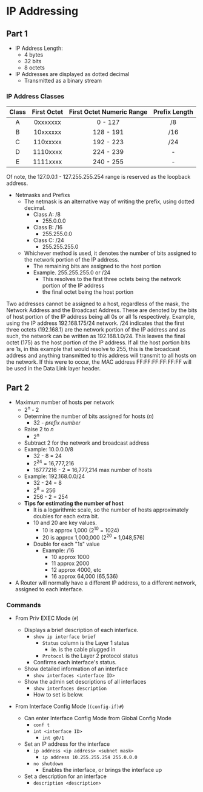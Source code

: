 # IP Addressing

## Part 1

- IP Address Length:
  - 4 bytes
  - 32 bits
  - 8 octets
- IP Addresses are displayed as dotted decimal
  - Transmitted as a binary stream

### IP Address Classes

| Class | First Octet | First Octet Numeric Range | Prefix Length |
|:-----:|:-----------:|:-----------------------------:|:-----------------:|
|   A   |   0xxxxxxx  |            0 - 127            |         /8        |
|   B   |   10xxxxxx  |           128 - 191           |        /16        |
|   C   |   110xxxxx  |           192 - 223           |        /24        |
|   D   |   1110xxxx  |           224 - 239           |         -         |
|   E   |   1111xxxx  |           240 - 255           |         -         |

Of note, the 127.0.0.1 - 127.255.255.254 range is reserved as the loopback address.

- Netmasks and Prefixs
  - The netmask is an alternative way of writing the prefix, using dotted decimal.
    - Class A: /8
      - 255.0.0.0
    - Class B: /16
      - 255.255.0.0
    - Class C: /24
      - 255.255.255.0
  - Whichever method is used, it denotes the number of bits assigned to the network portion of the IP address.
    - The remaining bits are assigned to the host portion
    - Example. 255.255.255.0 or /24
      - This resolves to the first three octets being the network portion of the IP address
      - the final octet being the host portion

Two addresses cannot be assigned to a host, regardless of the mask, the Network Address and the Broadcast Address. These are denoted by the bits of host portion of the IP address being all 0s or all 1s respectively. Example, using the IP address 192.168.175/24 network. /24 indicates that the first three octets (192.168.1) are the network portion of the IP address and as such, the network can be written as 192.168.1.0/24. This leaves the final octet (175) as the host portion of the IP address. If all the host portion bits are 1s, in this example that would resolve to 255, this is the broadcast address and anything transmitted to this address will transmit to all hosts on the network. If this were to occur, the MAC address FF:FF:FF:FF:FF:FF will be used in the Data Link layer header.

## Part 2

- Maximum number of hosts per network
  - 2<sup>n</sup> - 2
  - Determine the number of bits assigned for hosts (*n*)
    - 32 - *prefix number*
  - Raise 2 to *n*
    - 2<sup>n</sup>
  - Subtract 2 for the network and broadcast address
  - Example: 10.0.0.0/8
    - 32 - 8 = 24
    - 2<sup>24</sup> = 16,777,216
    - 16777216 - 2 = 16,777,214 max number of hosts
  - Example: 192.168.0.0/24
    - 32 - 24 = 8
    - 2<sup>8</sup> = 256
    - 256 - 2 = 254
  - **Tips for estimating the number of host**
    - It is a logarithmic scale, so the number of hosts approximately doubles for each extra bit.
    - 10 and 20 are key values.
      - 10 is approx 1,000 (2<sup>10</sup> = 1024)
      - 20 is approx 1,000,000 (2<sup>20</sup> = 1,048,576)
    - Double for each "1s" value
      - Example: /16
        - 10 approx 1000
        - 11 approx 2000
        - 12 approx 4000, etc
        - 16 approx 64,000 (65,536)
- A Router will normally have a different IP address, to a different network, assigned to each interface.

### Commands

- From Priv EXEC Mode (`#`)
  - Displays a brief description of each interface.
    - `show ip interface brief`
      - `Status` column is the Layer 1 status
        - ie. is the cable plugged in
      - `Protocol` is the Layer 2 protocol status
    - Confirms each interface's status.
  - Show detailed information of an interface
    - `show interfaces <interface ID>`
  - Show the admin set descriptions of all interfaces
    - `show interfaces description`
    - How to set is below.

- From Interface Config Mode (`(config-if)#`)
  - Can enter Interface Config Mode from Global Config Mode
    - `conf t`
    - `int <interface ID>`
      - `int g0/1`
  - Set an IP address for the interface
    - `ip address <ip address> <subnet mask>`
      - `ip address 10.255.255.254 255.0.0.0`
    - `no shutdown`
      - Enables the interface, or brings the interface up
  - Set a description for an interface
    - `description <description>`
